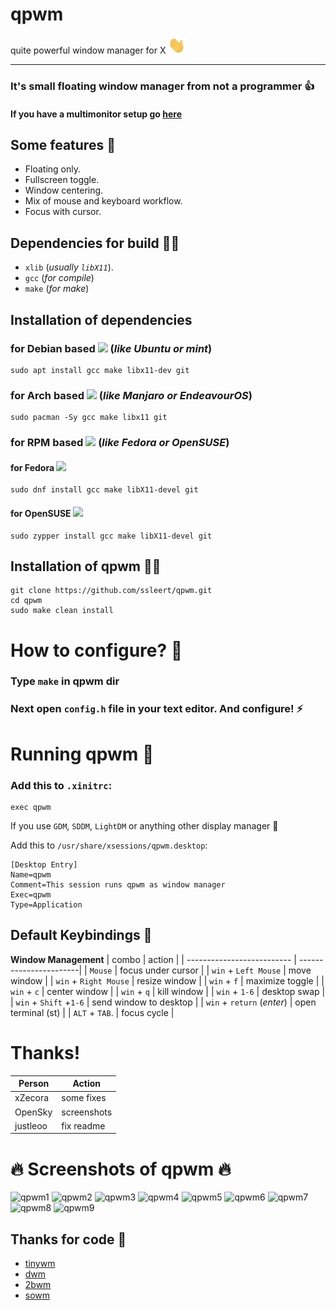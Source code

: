 # qpwm 
quite powerful window manager for X <img src="https://github.com/0xMrNight/0xMrNight/blob/main/assets/wave.gif?raw=true" width="28px">
<hr>

### It's small floating window manager from not a programmer 👍
#### If you have a multimonitor setup go [here](https://github.com/ssleert/qpwm/tree/qpwm2)
## Some features 💪
- Floating only.
- Fullscreen toggle.
- Window centering.
- Mix of mouse and keyboard workflow.
- Focus with cursor.
## Dependencies for build 🧑‍💻
- `xlib` (*usually `libX11`*).
- `gcc` (*for compile*)
- `make` (*for make*)
## Installation of dependencies
### for Debian based <img src="https://upload.wikimedia.org/wikipedia/commons/thumb/6/66/Openlogo-debianV2.svg/1200px-Openlogo-debianV2.svg.png?raw=true" width="20px"> (*like Ubuntu or mint*)
```fish
sudo apt install gcc make libx11-dev git
```
### for Arch based <img src="https://wiki.installgentoo.com/images/f/f9/Arch-linux-logo.png?raw=true" width="20px"> (*like Manjaro or EndeavourOS*)
```fish
sudo pacman -Sy gcc make libx11 git
```
### for RPM based <img src="https://avatars.githubusercontent.com/u/33972111?s=280&v=4?raw=true" width="20px"> (*like Fedora or OpenSUSE*)
#### for Fedora <img src="https://upload.wikimedia.org/wikipedia/commons/thumb/3/3f/Fedora_logo.svg/1024px-Fedora_logo.svg.png?raw=true" width="20px">
```fish
sudo dnf install gcc make libX11-devel git
```
#### for OpenSUSE <img src="https://en.opensuse.org/images/4/44/Button-filled-colour.png?raw=true" width="20px">
```fish
sudo zypper install gcc make libX11-devel git
```
## Installation of qpwm 🕵️‍♂️
```fish
git clone https://github.com/ssleert/qpwm.git
cd qpwm
sudo make clean install
```
# How to configure? :tipping_hand_person:
### Type ``make`` in qpwm dir
### Next open ``config.h`` file in your text editor. And configure! :zap:
# Running qpwm :rocket:

### Add this to `.xinitrc`:
```fish
exec qpwm
```
If you use ``GDM``, ``SDDM``, ``LightDM`` оr anything other display manager 👤

Add this to `/usr/share/xsessions/qpwm.desktop`:
```desktop
[Desktop Entry]
Name=qpwm
Comment=This session runs qpwm as window manager 
Exec=qpwm
Type=Application
```
## Default Keybindings :space_invader:
**Window Management**
| combo                      | action                 |
| -------------------------- | -----------------------|
| `Mouse`                    | focus under cursor     |
| `win` + `Left Mouse`       | move window            |
| `win` + `Right Mouse`      | resize window          |
| `win` + `f`                | maximize toggle        |
| `win` + `c`                | center window          |
| `win` + `q`                | kill window            |
| `win` + `1-6`              | desktop swap           |
| `win` + `Shift` +`1-6`     | send window to desktop |
| `win` + `return` (*enter*) | open terminal (st)     |
| `ALT` + `TAB`.             | focus cycle            |
# Thanks!
| Person          | Action           |
| --------------- | -----------------|
| xZecora         | some fixes       |
| OpenSky         | screenshots      |
| justleoo        | fix readme       |

# :fire: Screenshots of qpwm :fire:
![qpwm1](https://cdn.discordapp.com/attachments/955362477137362954/957063386154295346/2022-03-26_02-12.png?raw=true)
![qpwm2](https://cdn.discordapp.com/attachments/955362477137362954/957119114235764746/2022-03-26_06-20.png?raw=true)
![qpwm3](https://cdn.discordapp.com/attachments/955362477137362954/957310037682946118/2022-03-26_19-01.png?raw=true)
![qpwm4](https://media.discordapp.net/attachments/955362477137362954/958209250675544164/2022-03-29_06-41.png?raw=true)
![qpwm5](https://cdn.discordapp.com/attachments/955362477137362954/957797487303860255/2022-03-28_02-58.png?raw=true)
![qpwm6](https://cdn.discordapp.com/attachments/956938396520042566/957343080120471633/unknown.png?raw=true)
![qpwm7](https://cdn.discordapp.com/attachments/955362477137362954/955533886132215878/2022-03-21_21-30.png?raw=true)
![qpwm8](https://cdn.discordapp.com/attachments/955362477137362954/957434635103649832/unknown.png?raw=true)
![qpwm9](https://cdn.discordapp.com/attachments/955362477137362954/957437016541368420/unknown.png?raw=true)
## Thanks for code :speech_balloon:
- [tinywm](http://incise.org/tinywm.html)
- [dwm](https://dwm.suckless.org)
- [2bwm](https://github.com/venam/2bwm)
- [sowm](https://github.com/dylanaraps/sowm)
